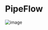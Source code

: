 # PipeFlow

![image](https://user-images.githubusercontent.com/111496194/185786480-90db24e0-060b-4333-bee4-89c9c7c4a881.png)
